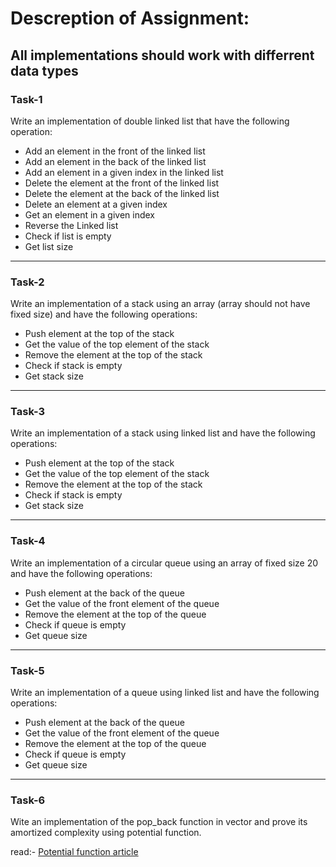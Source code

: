 # Descreption of Assignment:
**All implementations should work with differrent data types**
---------------
### Task-1
Write an implementation of double linked list that have the following operation: 
- Add an element in the front of the linked list
- Add an element in the back of the linked list
- Add an element in a given index in the linked list
- Delete the element at the front of the linked list 
- Delete the element at the back of the linked list
- Delete an element at a given index
- Get an element in a given index
- Reverse the Linked list
- Check if list is empty
- Get list size
---------------
### Task-2
Write an implementation of a stack using an array (array should not have fixed size) and have the following operations:
- Push element at the top of the stack
- Get the value of the top element of the stack
- Remove the element at the top of the stack
- Check if stack is empty
- Get stack size
---------------
### Task-3
Write an implementation of a stack using linked list and have the following operations:
- Push element at the top of the stack
- Get the value of the top element of the stack
- Remove the element at the top of the stack
- Check if stack is empty
- Get stack size
---------------
### Task-4
Write an implementation of a circular queue using an array of fixed size 20 and have the following operations:
- Push element at the back of the queue
- Get the value of the front element of the queue
- Remove the element at the top of the queue
- Check if queue is empty
- Get queue size
---------------
### Task-5
Write an implementation of a queue using linked list and have the following operations: 
- Push element at the back of the queue
- Get the value of the front element of the queue
- Remove the element at the top of the queue
- Check if queue is empty
- Get queue size
---------------
### Task-6
Wite an implementation of the pop_back function  in vector and prove its amortized complexity using potential function.

read:- [Potential function article](https://www.geeksforgeeks.org/potential-method-in-amortized-analysis/)

